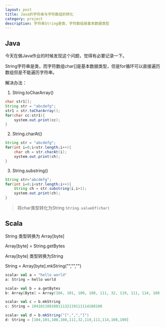 ```yaml
---
layout: post
title: Java的字符串与字符数组的转化
category: project
description: 字符串String是类，字符数组是基本数据类型
---
```


## Java

今天在做Java作业的时候发现这个问题，觉得有必要记录一下。

String字符串是类，而字符数组char[]是基本数据类型，但是for循环可以直接遍历数组但是不能遍历字符串。

解决办法：
1. String.toCharArray()

```java
char str1[];
String str = "abcdefg";
str1 = str.toCharArray();
for(char cc:str1){
	system.out.print(cc);
}
```

2. String.charAt()

```java
String str = "abcdefg";
for(int i=0;i<str.length;i++){
	char ch = str.charAt(i);
	system.out.print(ch);
}
```

3. String.substring()

```java
String str="abcdefg";
for(int i=0;i<str.length;i++){
	String ch = str.substring(i,i+1);
    system.out.print(ch);
}
```

>将char类型转化为String
>`String.valueOf(char)`


## Scala
String 类型转换为 Array[byte]

Array[byte] = String.getBytes

Array[byte] 类型转换为String

String = Array[byte].mkString("","","")

```scala
scala> val a = "hello world"
a: String = hello world

scala> val b = a.getBytes
b: Array[Byte] = Array(104, 101, 108, 108, 111, 32, 119, 111, 114, 108, 100)

scala> val c = b.mkString
c: String = 10410110810811132119111114108100

scala> val d = b.mkString("[",",","]")
d: String = [104,101,108,108,111,32,119,111,114,108,100]

```
